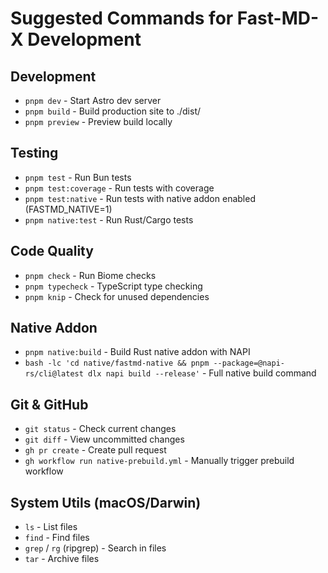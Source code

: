 # Suggested Commands for Fast-MD-X Development

## Development
- `pnpm dev` - Start Astro dev server
- `pnpm build` - Build production site to ./dist/
- `pnpm preview` - Preview build locally

## Testing
- `pnpm test` - Run Bun tests
- `pnpm test:coverage` - Run tests with coverage
- `pnpm test:native` - Run tests with native addon enabled (FASTMD_NATIVE=1)
- `pnpm native:test` - Run Rust/Cargo tests

## Code Quality
- `pnpm check` - Run Biome checks
- `pnpm typecheck` - TypeScript type checking
- `pnpm knip` - Check for unused dependencies

## Native Addon
- `pnpm native:build` - Build Rust native addon with NAPI
- `bash -lc 'cd native/fastmd-native && pnpm --package=@napi-rs/cli@latest dlx napi build --release'` - Full native build command

## Git & GitHub
- `git status` - Check current changes
- `git diff` - View uncommitted changes
- `gh pr create` - Create pull request
- `gh workflow run native-prebuild.yml` - Manually trigger prebuild workflow

## System Utils (macOS/Darwin)
- `ls` - List files
- `find` - Find files
- `grep` / `rg` (ripgrep) - Search in files
- `tar` - Archive files